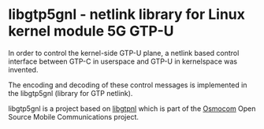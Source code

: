 # libgtp5gnl - netlink library for Linux kernel module 5G GTP-U

In order to control the kernel-side GTP-U plane, a netlink based control
interface between GTP-C in userspace and GTP-U in kernelspace was invented.

The encoding and decoding of these control messages is implemented in
the libgtp5gnl (library for GTP netlink).

libgtp5gnl is a project based on [libgtpnl](https://github.com/osmocom/libgtpnl)
which is part of the [Osmocom](https://osmocom.org/) Open Source Mobile
Communications project.
